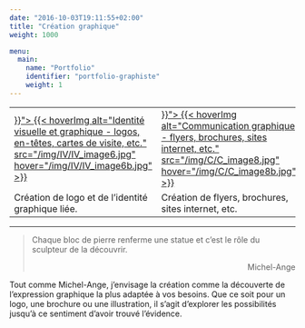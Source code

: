 ```yaml
---
date: "2016-10-03T19:11:55+02:00"
title: "Création graphique"
weight: 1000

menu:
  main:
    name: "Portfolio"
    identifier: "portfolio-graphiste"
    weight: 1
---
```


<table class="identitevisuelle" title="graphisme">
<tr><td>
  <a href="{{< relref "identite-visuelle.md" >}}">
  {{< hoverImg alt="Identité visuelle et graphique - logos, en-têtes, cartes de visite, etc." src="/img/IV/IV_image6.jpg" hover="/img/IV/IV_image6b.jpg" >}}
  </a>
</td><td>
  <a href="{{< relref "typo-et-edition.md" >}}">
  {{< hoverImg alt="Communication graphique - flyers, brochures, sites internet, etc." src="/img/C/C_image8.jpg" hover="/img/C/C_image8b.jpg" >}}
  </a>
</td><td>
  <a href="{{< relref "identite-visuelle.md" >}}">
  {{< hoverImg alt="En plus - dessins et illustrations" src="/img/EP/EP_image27.jpg" hover="/img/EP/EP_image27b.jpg" >}}
  </a>
</td></tr>
<tr>
<td class="textaccueil">Création de logo et de l’identité graphique liée.</td>
<td class="textaccueil">Création de flyers, brochures, sites internet, etc.</td>
<td class="textaccueil">Création de visuels – dessin, peinture, image numérique, etc.</td>
</tr>
</table>


---

> Chaque bloc de pierre renferme une statue et c’est le rôle du sculpteur de la découvrir.
> <p style="text-align: right;">Michel-Ange</p>

Tout comme Michel-Ange, j’envisage la création comme la découverte de l’expression graphique la plus adaptée à vos besoins. Que ce soit pour un logo, une brochure ou une illustration, il s’agit d’explorer les possibilités jusqu’à ce sentiment d’avoir trouvé l’évidence.
